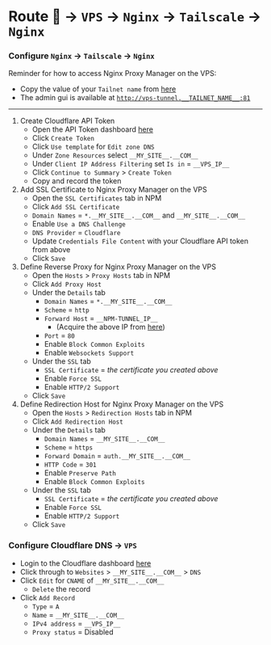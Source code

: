 # Route 👤 -> `VPS` -> `Nginx` -> `Tailscale` -> `Nginx`


### Configure `Nginx` -> `Tailscale` -> `Nginx`

Reminder for how to access Nginx Proxy Manager on the VPS:
* Copy the value of your `Tailnet name` from [here](https://login.tailscale.com/admin/dns)
* The admin gui is available at [`http://vps-tunnel.__TAILNET_NAME__:81`](http://vps-tunnel.__TAILNET_NAME__:81)

---

1) Create Cloudflare API Token
    * Open the API Token dashboard [here](https://dash.cloudflare.com/profile/api-tokens)
    * Click `Create Token`
    * Click `Use template` for `Edit zone DNS`
    * Under `Zone Resources` select `__MY_SITE__.__COM__`
    * Under `Client IP Address Filtering` set `Is in` = `__VPS_IP__`
    * Click `Continue to Summary` > `Create Token`
    * Copy and record the token
1) Add SSL Certificate to Nginx Proxy Manager on the VPS
    * Open the `SSL Certificates` tab in NPM
    * Click `Add SSL Certificate`
    * `Domain Names` = `*.__MY_SITE__.__COM__` and `__MY_SITE__.__COM__`
    * Enable `Use a DNS Challenge`
    * `DNS Provider` = `Cloudflare`
    * Update `Credentials File Content` with your Cloudflare API token from above
    * Click `Save`
1) Define Reverse Proxy for Nginx Proxy Manager on the VPS
    * Open the `Hosts` > `Proxy Hosts` tab in NPM
    * Click `Add Proxy Host`
    * Under the `Details` tab
      * `Domain Names` = `*.__MY_SITE__.__COM__`
      * `Scheme` = `http`
      * `Forward Host` = `__NPM-TUNNEL_IP__`
        * (Acquire the above IP from [here](https://login.tailscale.com/admin/machines))
      * `Port` = `80`
      * Enable `Block Common Exploits`
      * Enable `Websockets Support`
    * Under the `SSL` tab
      * `SSL Certificate` = *the certificate you created above*
      * Enable `Force SSL`
      * Enable `HTTP/2 Support`
    * Click `Save`
1) Define Redirection Host for Nginx Proxy Manager on the VPS
    * Open the `Hosts` > `Redirection Hosts` tab in NPM
    * Click `Add Redirection Host`
    * Under the `Details` tab
      * `Domain Names` = `__MY_SITE__.__COM__`
      * `Scheme` = `https`
      * `Forward Domain` = `auth.__MY_SITE__.__COM__`
      * `HTTP Code` = `301`
      * Enable `Preserve Path`
      * Enable `Block Common Exploits`
    * Under the `SSL` tab
      * `SSL Certificate` = *the certificate you created above*
      * Enable `Force SSL`
      * Enable `HTTP/2 Support`
    * Click `Save`


### Configure Cloudflare DNS -> `VPS`

* Login to the Cloudflare dashboard [here](https://dash.cloudflare.com)
* Click through to `Websites` > `__MY_SITE__.__COM__` > `DNS`
* Click `Edit` for `CNAME` of `__MY_SITE__.__COM__`
  * `Delete` the record
* Click `Add Record`
  * `Type` = `A`
  * `Name` = `__MY_SITE__.__COM__`
  * `IPv4 address` = `__VPS_IP__`
  * `Proxy status` = Disabled
